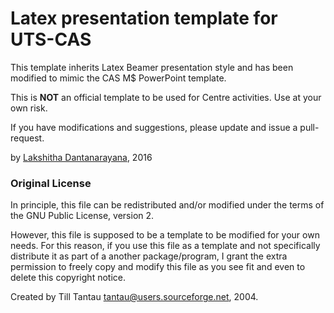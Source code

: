 # Latex presentation template for UTS-CAS

This template inherits Latex Beamer presentation style and has been modified to mimic the CAS M$ PowerPoint template.

 This is **NOT** an official template to be used for Centre activities.
 Use at your own risk.

If you have modifications and suggestions, please update and issue a pull-request.

by [Lakshitha Dantanarayana](https://github.com/lakid), 2016


### Original License

 In principle, this file can be redistributed and/or modified under
 the terms of the GNU Public License, version 2.

 However, this file is supposed to be a template to be modified
 for your own needs. For this reason, if you use this file as a
 template and not specifically distribute it as part of a another
 package/program, I grant the extra permission to freely copy and
 modify this file as you see fit and even to delete this copyright
 notice.

 Created by Till Tantau <tantau@users.sourceforge.net>, 2004.